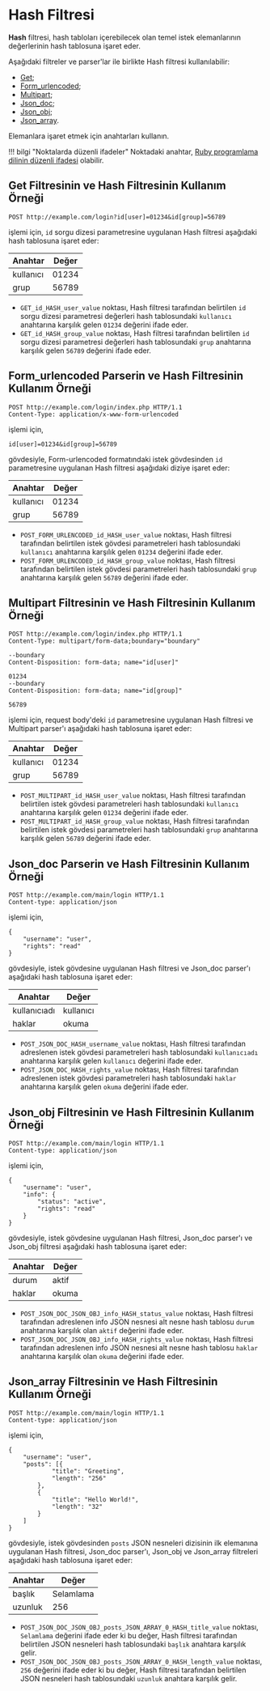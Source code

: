 [link-ruby]:        http://ruby-doc.org/core-2.6.1/doc/regexp_rdoc.html

[bağlantı1]:      #the-example-of-using-the-get-filter-and-the-hash-filter
[bağlantı2]:      #the-example-of-using-the-formurlencoded-parser-with-the-hash-filter
[bağlantı3]:      #the-example-of-using-the-multipart-filter-and-the-hash-filter
[bağlantı4]:      #the-example-of-using-the-jsondoc-parser-and-the-hash-filter
[bağlantı5]:      #the-example-of-using-the-jsonobj-filter-and-the-hash-filter
[bağlantı6]:      #the-example-of-using-the-jsonarray-filter-and-the-hash-filter


# Hash Filtresi

**Hash** filtresi, hash tabloları içerebilecek olan temel istek elemanlarının değerlerinin hash tablosuna işaret eder.

Aşağıdaki filtreler ve parser'lar ile birlikte Hash filtresi kullanılabilir:
* [Get][bağlantı1];
* [Form_urlencoded][bağlantı2];
* [Multipart][bağlantı3];
* [Json_doc][bağlantı4];
* [Json_obj][bağlantı5];
* [Json_array][bağlantı6].

Elemanlara işaret etmek için anahtarları kullanın.

!!! bilgi "Noktalarda düzenli ifadeler"
    Noktadaki anahtar, [Ruby programlama dilinin düzenli ifadesi][link-ruby] olabilir.  

## Get Filtresinin ve Hash Filtresinin Kullanım Örneği

```
POST http://example.com/login?id[user]=01234&id[group]=56789 
```

işlemi için, `id` sorgu dizesi parametresine uygulanan Hash filtresi aşağıdaki hash tablosuna işaret eder:

| Anahtar   | Değer    |
|-------|----------|
| kullanıcı  | 01234    |
| grup | 56789    |

* `GET_id_HASH_user_value` noktası, Hash filtresi tarafından belirtilen `id` sorgu dizesi parametresi değerleri hash tablosundaki `kullanıcı` anahtarına karşılık gelen `01234` değerini ifade eder.
* `GET_id_HASH_group_value` noktası, Hash filtresi tarafından belirtilen `id` sorgu dizesi parametresi değerleri hash tablosundaki `grup` anahtarına karşılık gelen `56789` değerini ifade eder.


## Form_urlencoded Parserin ve Hash Filtresinin Kullanım Örneği

```
POST http://example.com/login/index.php HTTP/1.1
Content-Type: application/x-www-form-urlencoded
```

işlemi için,

```
id[user]=01234&id[group]=56789
```

gövdesiyle, Form-urlencoded formatındaki istek gövdesinden `id` parametresine uygulanan Hash filtresi aşağıdaki diziye işaret eder:

| Anahtar   | Değer    |
|-------|----------|
| kullanıcı  | 01234    |
| grup | 56789    |

* `POST_FORM_URLENCODED_id_HASH_user_value` noktası, Hash filtresi tarafından belirtilen istek gövdesi parametreleri hash tablosundaki `kullanıcı` anahtarına karşılık gelen `01234` değerini ifade eder.
* `POST_FORM_URLENCODED_id_HASH_group_value` noktası, Hash filtresi tarafından belirtilen istek gövdesi parametreleri hash tablosundaki `grup` anahtarına karşılık gelen `56789` değerini ifade eder.

## Multipart Filtresinin ve Hash Filtresinin Kullanım Örneği

```
POST http://example.com/login/index.php HTTP/1.1
Content-Type: multipart/form-data;boundary="boundary" 

--boundary 
Content-Disposition: form-data; name="id[user]" 

01234 
--boundary 
Content-Disposition: form-data; name="id[group]"

56789
```

işlemi için, request body'deki `id` parametresine uygulanan Hash filtresi ve Multipart parser'ı aşağıdaki hash tablosuna işaret eder:

| Anahtar   | Değer    |
|-------|----------|
| kullanıcı  | 01234    |
| grup | 56789    |

* `POST_MULTIPART_id_HASH_user_value` noktası, Hash filtresi tarafından belirtilen istek gövdesi parametreleri hash tablosundaki `kullanıcı` anahtarına karşılık gelen `01234` değerini ifade eder.
* `POST_MULTIPART_id_HASH_group_value` noktası, Hash filtresi tarafından belirtilen istek gövdesi parametreleri hash tablosundaki `grup` anahtarına karşılık gelen `56789` değerini ifade eder.

## Json_doc Parserin ve Hash Filtresinin Kullanım Örneği

```
POST http://example.com/main/login HTTP/1.1
Content-type: application/json
```

işlemi için,

```
{
    "username": "user",
    "rights": "read"
}
```

gövdesiyle, istek gövdesine uygulanan Hash filtresi ve Json_doc parser'ı aşağıdaki hash tablosuna işaret eder:

| Anahtar      | Değer    |
|----------|----------|
| kullanıcıadı | kullanıcı     |
| haklar   | okuma     |

* `POST_JSON_DOC_HASH_username_value` noktası, Hash filtresi tarafından adreslenen istek gövdesi parametreleri hash tablosundaki `kullanıcıadı` anahtarına karşılık gelen `kullanıcı` değerini ifade eder.
* `POST_JSON_DOC_HASH_rights_value` noktası, Hash filtresi tarafından adreslenen istek gövdesi parametreleri hash tablosundaki `haklar` anahtarına karşılık gelen `okuma` değerini ifade eder.

## Json_obj Filtresinin ve Hash Filtresinin Kullanım Örneği

```
POST http://example.com/main/login HTTP/1.1
Content-type: application/json
```

işlemi için,

```
{
    "username": "user",
    "info": {
        "status": "active",
        "rights": "read"
    }
}
```

gövdesiyle, istek gövdesine uygulanan Hash filtresi, Json_doc parser'ı ve Json_obj filtresi aşağıdaki hash tablosuna işaret eder:

| Anahtar    | Değer    |
|--------|----------|
| durum | aktif   |
| haklar | okuma     |

* `POST_JSON_DOC_JSON_OBJ_info_HASH_status_value` noktası, Hash filtresi tarafından adreslenen info JSON nesnesi alt nesne hash tablosu `durum` anahtarına karşılık olan `aktif` değerini ifade eder.
* `POST_JSON_DOC_JSON_OBJ_info_HASH_rights_value` noktası, Hash filtresi tarafından adreslenen info JSON nesnesi alt nesne hash tablosu `haklar` anahtarına karşılık olan `okuma` değerini ifade eder.

## Json_array Filtresinin ve Hash Filtresinin Kullanım Örneği

```
POST http://example.com/main/login HTTP/1.1
Content-type: application/json
```

işlemi için,

```
{
    "username": "user",
    "posts": [{
            "title": "Greeting",
            "length": "256"
        },
        {
            "title": "Hello World!",
            "length": "32"
        }
    ]
}
```

gövdesiyle, istek gövdesinden `posts` JSON nesneleri dizisinin ilk elemanına uygulanan Hash filtresi, Json_doc parser'ı, Json_obj ve Json_array filtreleri aşağıdaki hash tablosuna işaret eder:

| Anahtar    | Değer    |
|--------|----------|
| başlık  | Selamlama |
| uzunluk | 256      |

* `POST_JSON_DOC_JSON_OBJ_posts_JSON_ARRAY_0_HASH_title_value` noktası, `Selamlama` değerini ifade eder ki bu değer, Hash filtresi tarafından belirtilen JSON nesneleri hash tablosundaki `başlık` anahtara karşılık gelir.
* `POST_JSON_DOC_JSON_OBJ_posts_JSON_ARRAY_0_HASH_length_value` noktası, `256` değerini ifade eder ki bu değer, Hash filtresi tarafından belirtilen JSON nesneleri hash tablosundaki `uzunluk` anahtara karşılık gelir.
